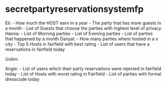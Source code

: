 # secretpartyreservationsystemfp

Eli:
    - How much the HOST earn in a year
    - The party that has more guests in a month
    - List of Guests that choose the parties with highest level of privacy 
Hanna:
    - List of Morning parties
    - List of Evening parties
    - List of parties that happened by a month
Danyal:
    - How many parties where hosted in a x city
    - Top 5 Hosts in fairfield with best rating
    - List of users that have a reservations in fairfield today

Uulen:

Angie:
    - List of users which their party reservations were rejected in fairfield today 
    - List of Hosts with worst rating in Fairfield
    - List of parties with formal dresscode today  